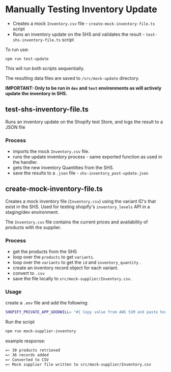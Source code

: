 # Manually Testing Inventory Update

- Creates a mock `Inventory.csv` file - `create-mock-inventory-file.ts` script
- Runs an inventory update on the SHS and validates the result - `test-shs-inventory-file.ts` script

To run use:

```
npm run test-update
```

This will run both scripts sequentially.

The resulting data files are saved to `/src/mock-update` directory.

**IMPORTANT: Only to be run in `dev` and `test` environments as will actively update the inventory in SHS.**

## test-shs-inventory-file.ts

Runs an inventory update on the Shopify test Store, and logs the result to a JSON file

### Process

- imports the mock `Inventory.csv` file.
- runs the update inventory process - same exported function as used in the handler.
- gets the new inventory Quantities from the SHS.
- save the results to a `.json` file - `shs-inventory_post-update.json`

## create-mock-inventory-file.ts

Creates a mock inventory file (`Inventory.csv`) using the variant ID's that exist in the SHS.
Used for testing shopify's `inventory_levels` API in a staging/dev environment.

The `Inventory.csv` file contains the current prices and availability of products with the supplier.

### Process

- get the products from the SHS
- loop over the `products` to get `variants`.
- loop over the `variants` to get the `id` and `inventory_quantity` .
- create an inventory record object for each variant.
- convert to `.csv`
- save the file locally to `src/mock-supplier/Inventory.csv`.

### Usage

create a `.env` file and add the following:

```bash
SHOPIFY_PRIVATE_APP_GOODWILL= "#{ Copy value from AWS SSM and paste here }#"
```

Run the script

```bash
npm run mock-supplier-inventory
```

example response:

```bash
=> 30 products retrieved
=> 36 records added
=> Converted to CSV
=> Mock supplier file written to src/mock-supplier/Inventory.csv
```
